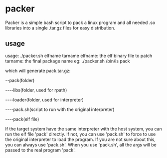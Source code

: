 packer
======
Packer is a simple bash script to pack a linux program and all needed .so libraries into a single .tar.gz files for easy distribution.

usage
------
usage: ./packer.sh elfname tarname
	elfname: the elf binary file to patch
	tarname: the final package name
	eg: ./packer.sh /bin/ls pack

which will generate pack.tar.gz:

--pack(folder)

----libs(folder, used for rpath)

----loader(folder, used for interpreter)

----pack.sh(script to run with the original interpreter)

----pack(elf file)

If the target system have the same interpreter with the host system, you can run the elf file 'pack' directly. If not, you can use 'pack.sh' to force to use the original interpreter to load the program. If you are not sure about this, you can always use 'pack.sh'. When you use 'pack.sh', all the args will be passed to the real program 'pack'.

